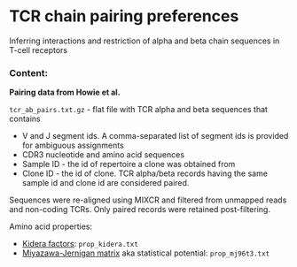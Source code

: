 # TCR chain pairing preferences

Inferring interactions and restriction of alpha and beta chain sequences in T-cell receptors

### Content:

**Pairing data from Howie et al.**

``tcr_ab_pairs.txt.gz`` - flat file with TCR alpha and beta sequences that contains

* V and J segment ids. A comma-separated list of segment ids is provided for ambiguous assignments
* CDR3 nucleotide and amino acid sequences
* Sample ID - the id of repertoire a clone was obtained from
* Clone ID - the id of clone. TCR alpha/beta records having the same sample id and clone id are considered paired.

Sequences were re-aligned using MIXCR and filtered from unmapped reads and non-coding TCRs. Only paired records were retained post-filtering.

Amino acid properties:

* [Kidera factors](https://link.springer.com/article/10.1007/BF01025492): ``prop_kidera.txt``
* [Miyazawa-Jernigan matrix](https://www.ncbi.nlm.nih.gov/pubmed/8604144) aka statistical potential: ``prop_mj96t3.txt``
